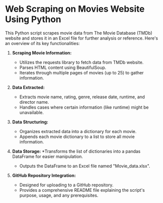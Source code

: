 # Web Scraping on Movies Website Using Python

This Python script scrapes movie data from The Movie Database (TMDb) website and stores it in an Excel file for further analysis or reference. Here's an overview of its key functionalities:

1) **Scraping Movie Information:**
    * Utilizes the requests library to fetch data from TMDb website.
    * Parses HTML content using BeautifulSoup.
    * Iterates through multiple pages of movies (up to 25) to gather information.
  
2) **Data Extracted:**
    * Extracts movie name, rating, genre, release date, runtime, and director name.
    * Handles cases where certain information (like runtime) might be unavailable.
  
3) **Data Structuring:**
    * Organizes extracted data into a dictionary for each movie.
    * Appends each movie dictionary to a list to store all movie information.
  
4) **Data Storage:**
    *Transforms the list of dictionaries into a pandas DataFrame for easier manipulation.
    * Outputs the DataFrame to an Excel file named "Movie_data.xlsx".
  
5) **GitHub Repository Integration:**
    * Designed for uploading to a GitHub repository.
    * Provides a comprehensive README file explaining the script's purpose, usage, and any prerequisites.
